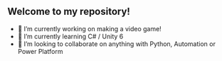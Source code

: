 ## Welcome to my repository!



- 🔭 I’m currently working on making a video game!
- 🌱 I’m currently learning C# / Unity 6
- 👯 I’m looking to collaborate on anything with Python, Automation or Power Platform
